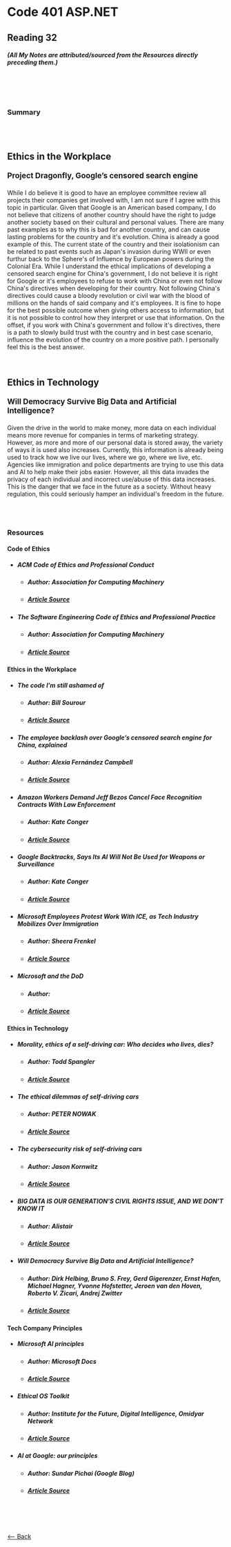 # Code 401 ASP.NET
## Reading 32
##### (All My Notes are attributed/sourced from the Resources directly preceding them.)

<br>
<br>
<br>

### Summary

<br>
<br>

<article>
<h1>
Ethics in the Workplace
<p><small>Project Dragonfly, Google’s censored search engine</small></p>
</h1>

While I do believe it is good to have an employee committee review all projects their companies get involved with, I am not sure if I agree with this topic in particular.  Given that Google is an American based company, I do not believe that citizens of another country should have the right to judge another society based on their cultural and personal values.  There are many past examples as to why this is bad for another country, and can cause lasting problems for the country and it's evolution.  China is already a good example of this.  The current state of the country and their isolationism can be related to past events such as Japan's invasion during WWII or even furthur back to the Sphere's of Influence by European powers during the Colonial Era.  While I understand the ethical implications of developing a censored search engine for China's government, I do not believe it is right for Google or it's employees to refuse to work with China or even not follow China's directives when developing for their country.  Not following China's directives could cause a bloody revolution or civil war with the blood of millions on the hands of said company and it's employees.  It is fine to hope for the best possible outcome when giving others access to information, but it is not possible to control how they interpret or use that information.  On the offset, if you work with China's government and follow it's directives, there is a path to slowly build trust with the country and in best case scenario, influence the evolution of the country on a more positive path.  I personally feel this is the best answer.
</article>

<br>

<article>
<h1>
Ethics in Technology
<p><small>Will Democracy Survive Big Data and Artificial Intelligence?</small></p>
</h1>

Given the drive in the world to make money, more data on each individual means more revenue for companies in terms of marketing strategy.  However, as more and more of our personal data is stored away, the variety of ways it is used also increases.  Currently, this information is already being used to track how we live our lives, where we go, where we live, etc.  Agencies like immigration and police departments are trying to use this data and AI to help make their jobs easier.  However, all this data invades the privacy of each individual and incorrect use/abuse of this data increases.  This is the danger that we face in the future as a society.  Without heavy regulation, this could seriously hamper an individual's freedom in the future.
</article>

<br>
<br>

### Resources
#### __Code of Ethics__

* ##### __ACM Code of Ethics and Professional Conduct__
  * ##### Author:  Association for Computing Machinery
  * ##### [Article Source](https://www.acm.org/code-of-ethics)

* ##### __The Software Engineering Code of Ethics and Professional Practice__
  * ##### Author:  Association for Computing Machinery
  * ##### [Article Source](https://ethics.acm.org/code-of-ethics/software-engineering-code/)

#### __Ethics in the Workplace__

* ##### __The code I’m still ashamed of__
  * ##### Author:  Bill Sourour
  * ##### [Article Source](https://www.freecodecamp.org/news/the-code-im-still-ashamed-of-e4c021dff55e/)

* ##### __The employee backlash over Google’s censored search engine for China, explained__
  * ##### Author:  Alexia Fernández Campbell
  * ##### [Article Source](https://www.vox.com/2018/8/17/17704526/google-dragonfly-censored-search-engine-china)

* ##### __Amazon Workers Demand Jeff Bezos Cancel Face Recognition Contracts With Law Enforcement__
  * ##### Author:  Kate Conger
  * ##### [Article Source](https://gizmodo.com/amazon-workers-demand-jeff-bezos-cancel-face-recognitio-1827037509)

* ##### __Google Backtracks, Says Its AI Will Not Be Used for Weapons or Surveillance__
  * ##### Author:  Kate Conger
  * ##### [Article Source](https://gizmodo.com/in-reversal-google-says-its-ai-will-not-be-used-for-we-1826649327)

* ##### __Microsoft Employees Protest Work With ICE, as Tech Industry Mobilizes Over Immigration__
  * ##### Author:  Sheera Frenkel
  * ##### [Article Source](https://www.nytimes.com/2018/06/19/technology/tech-companies-immigration-border.html)

* ##### __Microsoft and the DoD__
  * ##### Author:  
  * ##### [Article Source](https://www.businessinsider.com/microsoft-employees-protest-contract-us-army-hololens-2019-2)

#### __Ethics in Technology__

* ##### __Morality, ethics of a self-driving car: Who decides who lives, dies?__
  * ##### Author:  Todd Spangler
  * ##### [Article Source](https://www.freep.com/story/money/cars/2017/11/21/self-driving-cars-ethics/804805001/)

* ##### __The ethical dilemmas of self-driving cars__
  * ##### Author:  PETER NOWAK
  * ##### [Article Source](https://www.theglobeandmail.com/globe-drive/culture/technology/the-ethical-dilemmas-of-self-drivingcars/article37803470/)

* ##### __The cybersecurity risk of self-driving cars__
  * ##### Author:  Jason Kornwitz
  * ##### [Article Source](https://phys.org/news/2017-02-cybersecurity-self-driving-cars.html)

* ##### __BIG DATA IS OUR GENERATION’S CIVIL RIGHTS ISSUE, AND WE DON’T KNOW IT__
  * ##### Author:  Alistair
  * ##### [Article Source](http://solveforinteresting.com/big-data-is-our-generations-civil-rights-issue-and-we-dont-know-it/)

* ##### __Will Democracy Survive Big Data and Artificial Intelligence?__
  * ##### Author:  Dirk Helbing, Bruno S. Frey, Gerd Gigerenzer, Ernst Hafen, Michael Hagner, Yvonne Hofstetter, Jeroen van den Hoven, Roberto V. Zicari, Andrej Zwitter
  * ##### [Article Source](https://www.scientificamerican.com/article/will-democracy-survive-big-data-and-artificial-intelligence/)


#### __Tech Company Principles__

* ##### __Microsoft AI principles__
  * ##### Author:  Microsoft Docs
  * ##### [Article Source](https://www.microsoft.com/en-us/ai/responsible-ai?activetab=pivot1%3aprimaryr6)

* ##### __Ethical OS Toolkit__
  * ##### Author:  Institute for the Future, Digital Intelligence, Omidyar Network
  * ##### [Article Source](https://ethicalos.org/)

* ##### __AI at Google: our principles__
  * ##### Author:  Sundar Pichai (Google Blog)
  * ##### [Article Source](https://www.blog.google/technology/ai/ai-principles/)

<br>
<br>
<br>

[<-- Back](../README.md)
